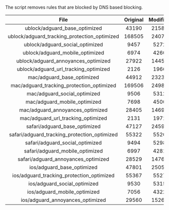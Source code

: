 The script removes rules that are blocked by DNS based blocking.


| File | Original | Modified |
|:----:|:-----:|:-----:|
| ublock/adguard_base_optimized | 43190 | 21582 |
| ublock/adguard_tracking_protection_optimized | 168505 | 24077 |
| ublock/adguard_social_optimized | 9457 | 5272 |
| ublock/adguard_mobile_optimized | 6974 | 4260 |
| ublock/adguard_annoyances_optimized | 27922 | 14456 |
| ublock/adguard_url_tracking_optimized | 2126 | 1966 |
| mac/adguard_base_optimized | 44912 | 23238 |
| mac/adguard_tracking_protection_optimized | 169506 | 24989 |
| mac/adguard_social_optimized | 9506 | 5312 |
| mac/adguard_mobile_optimized | 7698 | 4500 |
| mac/adguard_annoyances_optimized | 28405 | 14691 |
| mac/adguard_url_tracking_optimized | 2131 | 1971 |
| safari/adguard_base_optimized | 47127 | 24591 |
| safari/adguard_tracking_protection_optimized | 55322 | 5520 |
| safari/adguard_social_optimized | 9494 | 5298 |
| safari/adguard_mobile_optimized | 6997 | 4281 |
| safari/adguard_annoyances_optimized | 28529 | 14768 |
| ios/adguard_base_optimized | 47801 | 25051 |
| ios/adguard_tracking_protection_optimized | 55367 | 5527 |
| ios/adguard_social_optimized | 9530 | 5315 |
| ios/adguard_mobile_optimized | 7056 | 4322 |
| ios/adguard_annoyances_optimized | 29560 | 15261 |